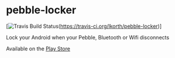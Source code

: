pebble-locker
=============

[![Travis Build Status](https://travis-ci.org/lkorth/pebble-locker.svg?branch=master)(https://travis-ci.org/lkorth/pebble-locker)]

Lock your Android when your Pebble, Bluetooth or Wifi disconnects

Available on the [Play Store](https://play.google.com/store/apps/details?id=com.lukekorth.pebblelocker)

